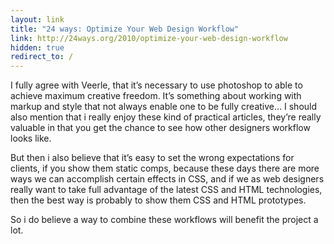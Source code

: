 ```yaml
---
layout: link
title: "24 ways: Optimize Your Web Design Workflow"
link: http://24ways.org/2010/optimize-your-web-design-workflow
hidden: true
redirect_to: /
---
```


I fully agree with Veerle, that it’s necessary to use photoshop to able
to achieve maximum creative freedom. It’s something about working with
markup and style that not always enable one to be fully creative… I
should also mention that i really enjoy these kind of practical
articles, they’re really valuable in that you get the chance to see how
other designers workflow looks like.

But then i also believe that it’s easy to set the wrong expectations for
clients, if you show them static comps, because these days there are
more ways we can accomplish certain effects in CSS, and if we as web
designers really want to take full advantage of the latest CSS and HTML
technologies, then the best way is probably to show them CSS and HTML
prototypes.

So i do believe a way to combine these workflows will benefit the
project a lot.
